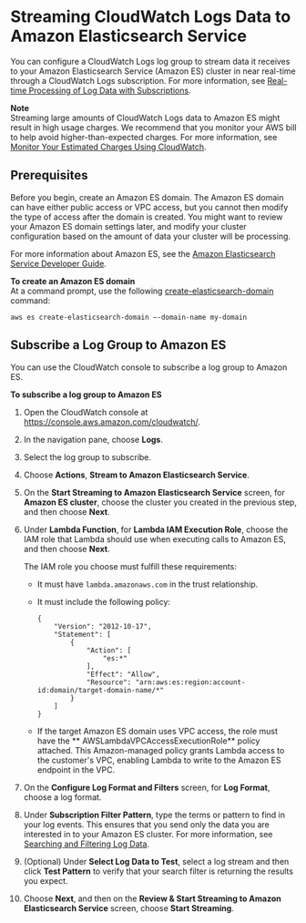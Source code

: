 # Streaming CloudWatch Logs Data to Amazon Elasticsearch Service<a name="CWL_ES_Stream"></a>

You can configure a CloudWatch Logs log group to stream data it receives to your Amazon Elasticsearch Service \(Amazon ES\) cluster in near real\-time through a CloudWatch Logs subscription\. For more information, see [Real\-time Processing of Log Data with Subscriptions](Subscriptions.md)\.

**Note**  
Streaming large amounts of CloudWatch Logs data to Amazon ES might result in high usage charges\. We recommend that you monitor your AWS bill to help avoid higher\-than\-expected charges\. For more information, see [Monitor Your Estimated Charges Using CloudWatch](http://docs.aws.amazon.com/AmazonCloudWatch/latest/monitoring/gs_monitor_estimated_charges_with_cloudwatch.html)\.

## Prerequisites<a name="CWL_ES_Domain"></a>

Before you begin, create an Amazon ES domain\. The Amazon ES domain can have either public access or VPC access, but you cannot then modify the type of access after the domain is created\. You might want to review your Amazon ES domain settings later, and modify your cluster configuration based on the amount of data your cluster will be processing\.

For more information about Amazon ES, see the [Amazon Elasticsearch Service Developer Guide](http://docs.aws.amazon.com/elasticsearch-service/latest/developerguide/)\.

**To create an Amazon ES domain**  
At a command prompt, use the following [create\-elasticsearch\-domain](http://docs.aws.amazon.com/cli/latest/reference/es/create-elasticsearch-domain.html) command:

```
aws es create-elasticsearch-domain –-domain-name my-domain
```

## Subscribe a Log Group to Amazon ES<a name="CWL_ES_LG"></a>

You can use the CloudWatch console to subscribe a log group to Amazon ES\.

**To subscribe a log group to Amazon ES**

1. Open the CloudWatch console at [https://console\.aws\.amazon\.com/cloudwatch/](https://console.aws.amazon.com/cloudwatch/)\.

1. In the navigation pane, choose **Logs**\.

1. Select the log group to subscribe\.

1. Choose **Actions**, **Stream to Amazon Elasticsearch Service**\.

1. On the **Start Streaming to Amazon Elasticsearch Service** screen, for **Amazon ES cluster**, choose the cluster you created in the previous step, and then choose **Next**\.

1. Under **Lambda Function**, for **Lambda IAM Execution Role**, choose the IAM role that Lambda should use when executing calls to Amazon ES, and then choose **Next**\.

   The IAM role you choose must fulfill these requirements:

   + It must have `lambda.amazonaws.com` in the trust relationship\.

   + It must include the following policy:

     ```
     {
         "Version": "2012-10-17",
         "Statement": [
             {
                 "Action": [
                     "es:*"
                 ],
                 "Effect": "Allow",
                 "Resource": "arn:aws:es:region:account-id:domain/target-domain-name/*"
             }
         ]
     }
     ```

   + If the target Amazon ES domain uses VPC access, the role must have the ** AWSLambdaVPCAccessExecutionRole** policy attached\. This Amazon\-managed policy grants Lambda access to the customer's VPC, enabling Lambda to write to the Amazon ES endpoint in the VPC\. 

1. On the **Configure Log Format and Filters** screen, for **Log Format**, choose a log format\.

1. Under **Subscription Filter Pattern**, type the terms or pattern to find in your log events\. This ensures that you send only the data you are interested in to your Amazon ES cluster\. For more information, see [Searching and Filtering Log Data](MonitoringLogData.md)\.

1. \(Optional\) Under **Select Log Data to Test**, select a log stream and then click **Test Pattern** to verify that your search filter is returning the results you expect\.

1. Choose **Next**, and then on the **Review & Start Streaming to Amazon Elasticsearch Service** screen, choose **Start Streaming**\.
